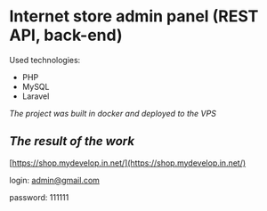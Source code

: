 # Internet store admin panel (REST API, back-end)

Used technologies:
* PHP
* MySQL
* Laravel

*The project was built in docker and deployed to the VPS*

## ***The result of the work***
[https://shop.mydevelop.in.net/](https://shop.mydevelop.in.net/)

login: admin@gmail.com

password: 111111

